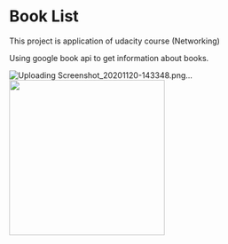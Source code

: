 # Book List
This project is application of udacity course (Networking)

Using google book api to get information about books.

![Uploading Screenshot_20201120-143348.png…]()
<img src="![Uploading Screenshot_20201120-143348.png…]()" width="280">

